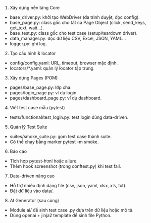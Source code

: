 1. Xây dựng nền tảng Core
- base_driver.py: khởi tạo WebDriver (đa trình duyệt, đọc config).
- base_page.py: class gốc cho tất cả Page Object (click, send_keys, get_text, wait…).
- base_test.py: class gốc cho test case (setup/teardown driver).
- data_manager.py: đọc dữ liệu CSV, Excel, JSON, YAML…
- logger.py: ghi log.

2. Tạo cấu hình & locator
- config/config.yaml: URL, timeout, browser mặc định.
- locators/*.yaml: quản lý locator tập trung.

3. Xây dựng Pages (POM)
- pages/base_page.py: lớp cha.
- pages/login_page.py: ví dụ login.
- pages/dashboard_page.py: ví dụ dashboard.

4. Viết test case mẫu (pytest)
- tests/functional/test_login.py: test login dùng data-driven.

5. Quản lý Test Suite
- suites/smoke_suite.py: gom test case thành suite.
- Có thể chạy bằng marker pytest -m smoke.

6. Báo cáo
- Tích hợp pytest-html hoặc allure.
- Thêm hook screenshot (trong conftest.py) khi test fail.

7. Data-driven nâng cao
- Hỗ trợ nhiều định dạng file (csv, json, yaml, xlsx, xls, txt).
- Đặt dữ liệu vào data/.

8. AI Generator (sau cùng)
- Module ai/ để sinh test case .py dựa trên dữ liệu hoặc mô tả.
- Dùng openai + jinja2 template để sinh file Python.